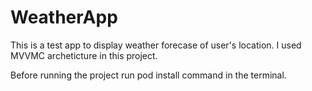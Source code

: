 # WeatherApp

This is a test app to display weather forecase of user's location.
 I used MVVMC archeticture in this project. 

Before running the project run pod install command in the terminal.
